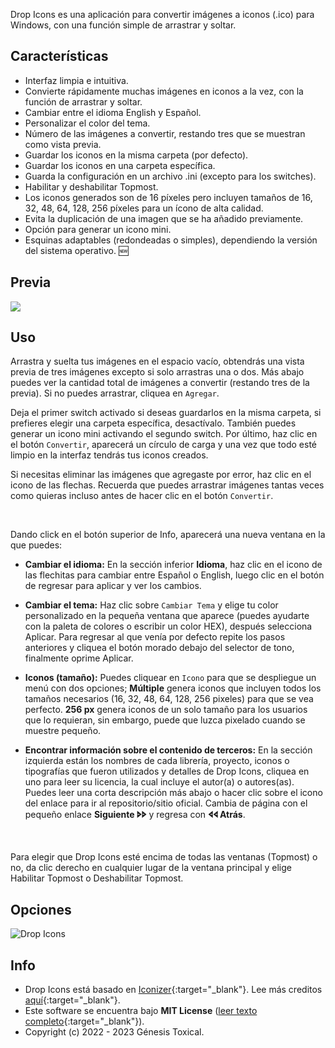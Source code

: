 Drop Icons es una aplicación para convertir imágenes a iconos (.ico) para Windows, con una función simple de arrastrar y soltar.

## Características
* Interfaz limpia e intuitiva.
* Convierte rápidamente muchas imágenes en iconos a la vez, con la función de arrastrar y soltar.
* Cambiar entre el idioma English y Español.
* Personalizar el color del tema.
* Número de las imágenes a convertir, restando tres que se muestran como vista previa.
* Guardar los iconos en la misma carpeta (por defecto).
* Guardar los iconos en una carpeta específica.
* Guarda la configuración en un archivo .ini (excepto para los switches).
* Habilitar y deshabilitar Topmost.
* Los iconos generados son de 16 píxeles pero incluyen tamaños de 16, 32, 48, 64, 128, 256 píxeles para un ícono de alta calidad.
* Evita la duplicación de una imagen que se ha añadido previamente.
* Opción para generar un icono mini.
* Esquinas adaptables (redondeadas o simples), dependiendo la versión del sistema operativo. 🆕

## Previa
<picture><img src="assets/Drop-Icons-v2.gif"/></picture>

## Uso
Arrastra y suelta tus imágenes en el espacio vacío, obtendrás una vista previa de tres imágenes excepto si solo arrastras una o dos. Más abajo puedes ver la cantidad total de imágenes a convertir (restando tres de la previa). Si no puedes arrastrar, cliquea en `Agregar`.

Deja el primer switch activado si deseas guardarlos en la misma carpeta, si prefieres elegir una carpeta específica, desactívalo. También puedes generar un icono mini activando el segundo switch. Por último, haz clic en el botón `Convertir`, aparecerá un círculo de carga y una vez que todo esté limpio en la interfaz tendrás tus iconos creados.

Si necesitas eliminar las imágenes que agregaste por error, haz clic en el icono de las flechas. Recuerda que puedes arrastrar imágenes tantas veces como quieras incluso antes de hacer clic en el botón `Convertir`.

<br>

Dando click en el botón superior de Info, aparecerá una nueva ventana en la que puedes:

- **Cambiar el idioma:** En la sección inferior **Idioma**, haz clic en el icono de las flechitas para cambiar entre Español o English, luego clic en el botón de regresar para aplicar y ver los cambios.

- **Cambiar el tema:** Haz clic sobre `Cambiar Tema` y elige tu color personalizado en la pequeña ventana que aparece (puedes ayudarte con la paleta de colores o escribir un color HEX), después selecciona Aplicar. Para regresar al que venía por defecto repite los pasos anteriores y cliquea el botón morado debajo del selector de tono, finalmente oprime Aplicar.

- **Iconos (tamaño):** Puedes cliquear en `Icono` para que se despliegue un menú con dos opciones; **Múltiple** genera iconos que incluyen todos los tamaños necesarios (16, 32, 48, 64, 128, 256 pixeles) para que se vea perfecto. **256 px** genera iconos de un solo tamaño para los usuarios que lo requieran, sin embargo, puede que luzca pixelado cuando se muestre pequeño.

- **Encontrar información sobre el contenido de terceros:** En la sección izquierda están los nombres de cada librería, proyecto, iconos o tipografías que fueron utilizados y detalles de Drop Icons, cliquea en uno para leer su licencia, la cual incluye el autor(a) o autores(as). Puedes leer una corta descripción más abajo o hacer clic sobre el icono del enlace para ir al repositorio/sitio oficial. Cambia de página con el pequeño enlace **Siguiente 🢖🢖** y regresa con **🢔🢔 Atrás**.

<br>

Para elegir que Drop Icons esté encima de todas las ventanas (Topmost) o no, da clic derecho en cualquier lugar de la ventana principal y elige Habilitar Topmost o Deshabilitar Topmost.

## Opciones
<picture><img alt="Drop Icons" src="assets/Drop-Icons-Options-v2.gif"/></picture>

## Info
* Drop Icons está basado en [Iconizer](https://github.com/willnode/Iconizer){:target="_blank"}. Lee más creditos [aquí](https://github.com/genesistoxical/drop-icons#credits){:target="_blank"}.
* Este software se encuentra bajo **MIT License** ([leer texto completo](https://github.com/genesistoxical/drop-icons/blob/master/LICENSE){:target="_blank"}).
* Copyright (c) 2022 - 2023 Génesis Toxical.
<br>
<style>
    h2.project-tagline:before {content: "Aplicación para convertir imagenes en iconos ";}
    a.btn:nth-child(3):after {content: "escargar Portable";}
    a.btn:nth-child(4):after {content: "escargar Instalable";}
</style>
